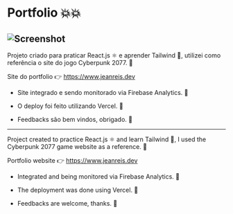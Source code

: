 # Portfolio 💥💥

![Screenshot](https://user-images.githubusercontent.com/56928460/190211830-750fd4eb-d329-419a-a4ca-671684649cfe.PNG)
-------------------------------------------------
Projeto criado para praticar React.js ⚛ e aprender Tailwind 🍃, utilizei como referência o site do jogo Cyberpunk 2077. 👾


Site do portfolio 👉 https://www.jeanreis.dev

* Site integrado e sendo monitorado via Firebase Analytics. 🤠

* O deploy foi feito utilizando Vercel. 🎉

* Feedbacks são bem vindos, obrigado. 🌹

-------------------------------------------------

Project created to practice React.js ⚛ and learn Tailwind 🍃, I used the Cyberpunk 2077 game website as a reference. 👾

Portfolio website 👉 https://www.jeanreis.dev

* Integrated and being monitored via Firebase Analytics. 🤠

* The deployment was done using Vercel. 🎉

* Feedbacks are welcome, thanks. 🌹

